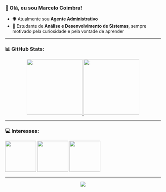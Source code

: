 ### 🤘 Olá, eu sou Marcelo Coimbra!

- 👽 Atualmente sou **Agente Administrativo**
- 🚀 Estudante de **Análise e Desenvolvimento de Sistemas**, sempre motivado pela curiosidade e pela vontade de aprender

---

### 📊 **GitHub Stats:**

<div align="center">
  <a href="https://github.com/marcelo-coimbra">
    <img height="180em" src="https://github-readme-stats.vercel.app/api?username=marcelo-coimbra&show_icons=true&theme=vue-dark&include_all_commits=true&count_private=true"/>
    <img height="180em" src="https://github-readme-stats.vercel.app/api/top-langs/?username=marcelo-coimbra&layout=compact&langs_count=16&theme=vue-dark"/>
  </a>
</div>

---

### 💻 **Interesses:**

<img src="https://cdn.jsdelivr.net/gh/devicons/devicon@latest/icons/python/python-original-wordmark.svg" width="100px"> <img src="https://cdn.jsdelivr.net/gh/devicons/devicon@latest/icons/javascript/javascript-original.svg" width="100px"> <img src="https://cdn.jsdelivr.net/gh/devicons/devicon@latest/icons/mysql/mysql-original-wordmark.svg" width="100px">
  
---

<div align="center">
  <img src="https://www.alura.com.br/artigos/assets/como-criar-um-readme-para-seu-perfil-github/imagem14.gif"/>
</div>
